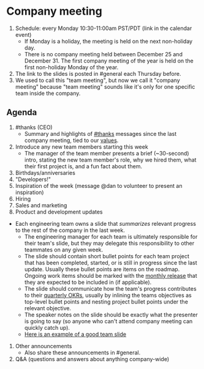# Company meeting

1. Schedule: every Monday 10:30-11:00am PST/PDT (link in the calendar event)
   - If Monday is a holiday, the meeting is held on the next non-holiday day.
   - There is no company meeting held between December 25 and December 31. The first company meeting of the year is held on the first non-holiday Monday of the year.
1. The link to the slides is posted in #general each Thursday before.
1. We used to call this "team meeting", but now we call it "company meeting" because "team meeting" sounds like it's only for one specific team inside the company.

## Agenda

1. #thanks (CEO)
   - Summary and highlights of [#thanks](team_chat.md#thanks) messages since the last company meeting, tied to our [values](../../company/values.md).
1. Introduce any new team members starting this week
   - The manager of the team member presents a brief (~30-second) intro, stating the new team member's role, why we hired them, what their first project is, and a fun fact about them.
1. Birthdays/anniversaries
1. "Developers!"
1. Inspiration of the week (message @dan to volunteer to present an inspiration)
1. Hiring
1. Sales and marketing
1. Product and development updates
  - Each engineering team owns a slide that _summarizes_ relevant progress to the rest of the company in the last week.
    - The engineering manager for each team is ultimately responsible for their team's slide, but they may delegate this responsibility to other teammates on any given week.
    - The slide should contain short bullet points for each team project that has been completed, started, or is still in progress since the last update. Usually these bullet points are items on the roadmap. Ongoing work items should be marked with the [monthly release](../engineering/releases/index.md) that they are expected to be included in (if applicable).
    - The slide should communicate how the team's progress contributes to their [quarterly OKRs](../../company/okrs/index.md), usually by inlining the teams objectives as top-level bullet points and nesting project bullet points under the relevant objective.
    - The speaker notes on the slide should be exactly what the presenter is going to say (so anyone who can't attend company meeting can quickly catch up).
    - [Here is an example of a good team slide](https://docs.google.com/presentation/d/1pIoUFHpKI7jLK-F-H6z_aFke_aDZDbXZKuJff6Kf_nc/edit#slide=id.g4d25168c6a_0_55)
1. Other announcements
   - Also share these announcements in #general.
1. Q&A (questions and answers about anything company-wide)
